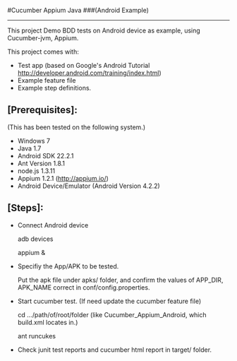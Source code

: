 #Cucumber Appium Java 
###(Android Example)

-------------------------------------

This project Demo BDD tests on Android device as example, using Cucumber-jvm, Appium. 

This project comes with:

* Test app (based on Google's Android Tutorial http://developer.android.com/training/index.html)
* Example feature file
* Example step definitions.

## [Prerequisites]: 

(This has been tested on the following system.)
* Windows 7
* Java 1.7
* Android SDK 22.2.1
* Ant Version 1.8.1
* node.js 1.3.11
* Appium 1.2.1 (http://appium.io/)
* Android Device/Emulator (Android Version 4.2.2)

## [Steps]:

* Connect Android device

	adb devices
	
	appium &

* Specifiy the App/APK  to be tested.

	Put the apk file under apks/ folder, and confirm the values of APP_DIR, APK_NAME correct in conf/config.properties.

* Start cucumber test. (If need update the cucumber feature file)
	
	cd .../path/of/root/folder (like Cucumber_Appium_Android, which build.xml locates in.)
	
	ant runcukes

* Check junit test reports and cucumber html report in target/ folder.